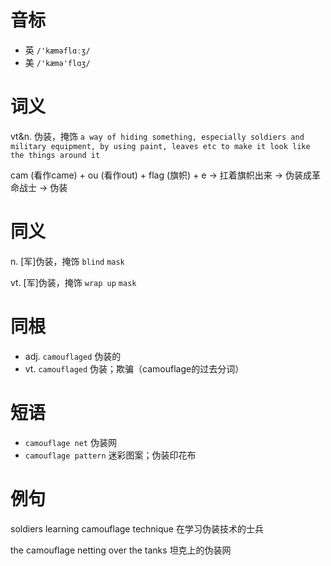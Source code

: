# 音标

- 英 `/'kæməflɑːʒ/`
- 美 `/'kæmə'flɑʒ/`

# 词义

vt&n. 伪装，掩饰
`a way of hiding something, especially soldiers and military equipment, by using paint, leaves etc to make it look like the things around it`



cam (看作came) + ou (看作out) + flag (旗帜) + e → 扛着旗帜出来 → 伪装成革命战士 → 伪装

# 同义

n. [军]伪装，掩饰
`blind` `mask`

vt. [军]伪装，掩饰
`wrap up` `mask`

# 同根

- adj. `camouflaged` 伪装的
- vt. `camouflaged` 伪装；欺骗（camouflage的过去分词）

# 短语

- `camouflage net` 伪装网
- `camouflage pattern` 迷彩图案；伪装印花布

# 例句

soldiers learning camouflage technique
在学习伪装技术的士兵

the camouflage netting over the tanks
坦克上的伪装网


